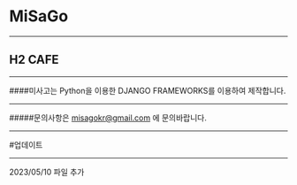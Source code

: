# MiSaGo
________
## H2 CAFE
________
####미사고는 Python을 이용한 DJANGO FRAMEWORKS를 이용하여 제작합니다.
________
#####문의사항은 misagokr@gmail.com 에 문의바랍니다.
________
#업데이트
_______
2023/05/10 파일 추가
